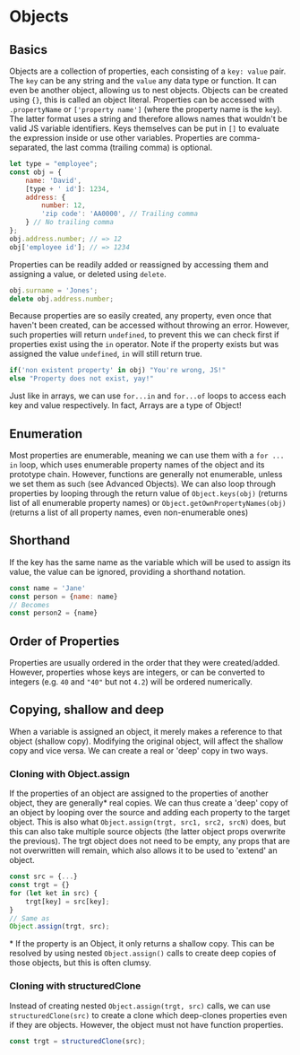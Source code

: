 # Objects

## Basics

Objects are a collection of properties, each consisting of a `key: value` pair. The `key` can be any string and the `value` any data type or function. It can even be another object, allowing us to nest objects. Objects can be created using `{}`, this is called an object literal. Properties can be accessed with `.propertyName` or `['property name']` (where the property name is the `key`). The latter format uses a string and therefore allows names that wouldn't be valid JS variable identifiers. Keys themselves can be put in `[]` to evaluate the expression inside or use other variables. Properties are comma-separated, the last comma (trailing comma) is optional.
```javascript
let type = "employee";
const obj = {
    name: 'David',
    [type + ' id']: 1234, 
    address: {
        number: 12,
        'zip code': 'AA0000', // Trailing comma
    } // No trailing comma
};
obj.address.number; // => 12
obj['employee id']; // => 1234
```
Properties can be readily added or reassigned by accessing them and assigning a value, or deleted using `delete`.  
```javascript
obj.surname = 'Jones';
delete obj.address.number;
```
Because properties are so easily created, any property, even once that haven't been created, can be accessed without throwing an error. However, such properties will return `undefined`, to prevent this we can check first if properties exist using the `in` operator. Note if the property exists but was assigned the value `undefined`, `in` will still return true.
```javascript
if('non existent property' in obj) "You're wrong, JS!"
else "Property does not exist, yay!"
```
Just like in arrays, we can use `for...in` and `for...of` loops to access each key and value respectively. In fact, Arrays are a type of Object!

## Enumeration

Most properties are enumerable, meaning we can use them with a `for ... in` loop, which uses enumerable property names of the object and its prototype chain. However, functions are generally not enumerable, unless we set them as such (see Advanced Objects). We can also loop through properties by looping through the return value of `Object.keys(obj)` (returns list of all enumerable property names) or `Object.getOwnPropertyNames(obj)` (returns a list of all property names, even non-enumerable ones)

## Shorthand

If the key has the same name as the variable which will be used to assign its value, the value can be ignored, providing a shorthand notation.
```javascript
const name = 'Jane'
const person = {name: name}
// Becomes
const person2 = {name}
```

## Order of Properties
Properties are usually ordered in the order that they were created/added. However, properties whose keys are integers, or can be converted to integers (e.g. `40` and `"40"` but not `4.2`) will be ordered numerically. 

## Copying, shallow and deep

When a variable is assigned an object, it merely makes a reference to that object (shallow copy). Modifying the original object, will affect the shallow copy and vice versa. We can create a real or 'deep' copy in two ways.

### Cloning with Object.assign

If the properties of an object are assigned to the properties of another object, they are generally* real copies. We can thus create a 'deep' copy of an object by looping over the source and adding each property to the target object. This is also what `Object.assign(trgt, src1, src2, srcN)` does, but this can also take multiple source objects (the latter object props overwrite the previous). The trgt object does not need to be empty, any props that are not overwritten will remain, which also allows it to be used to 'extend' an object.
```javascript
const src = {...}
const trgt = {}
for (let ket in src) {
    trgt[key] = src[key];
}
// Same as
Object.assign(trgt, src);
```
\* If the property is an Object, it only returns a shallow copy. This can be resolved by using nested `Object.assign()` calls to create deep copies of those objects, but this is often clumsy.

### Cloning with structuredClone

Instead of creating nested `Object.assign(trgt, src)` calls, we can use `structuredClone(src)` to create a clone which deep-clones properties even if they are objects. However, the object must not have function properties. 
```javascript
const trgt = structuredClone(src);
```
